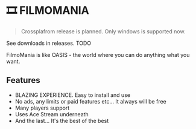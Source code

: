 # 🎞️ FILMOMANIA

> Crossplafrom release is planned. Only windows is supported now.

See downloads in releases. TODO

FilmoMania is like OASIS - the world where you can do anything what you want.

## Features

- BLAZING EXPERIENCE. Easy to install and use
- No ads, any limits or paid features etc... It always will be free
- Many players support
- Uses Ace Stream underneath
- And the last... It's the best of the best
